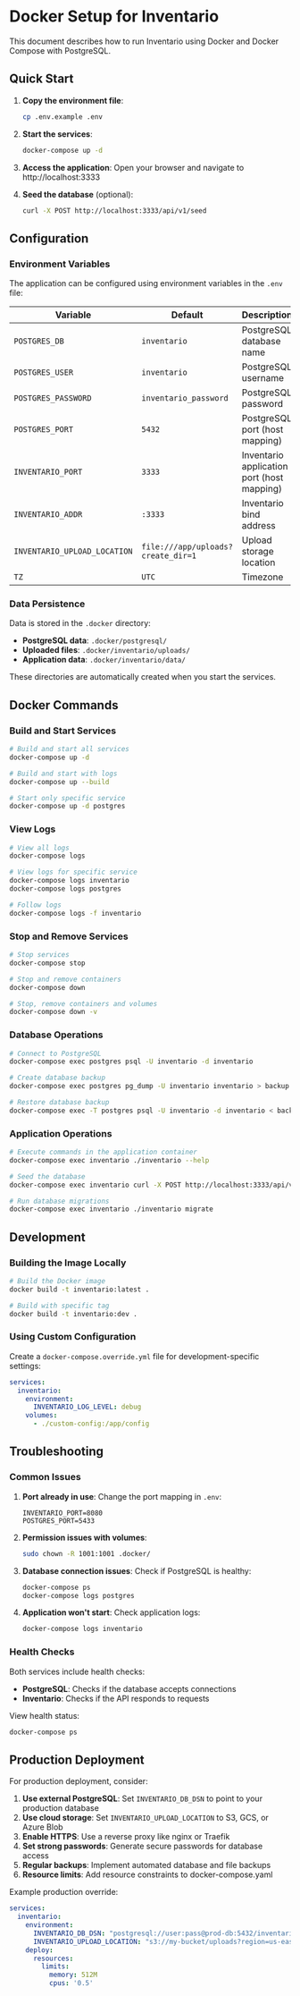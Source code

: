 # Docker Setup for Inventario

This document describes how to run Inventario using Docker and Docker Compose with PostgreSQL.

## Quick Start

1. **Copy the environment file**:
   ```bash
   cp .env.example .env
   ```

2. **Start the services**:
   ```bash
   docker-compose up -d
   ```

3. **Access the application**:
   Open your browser and navigate to http://localhost:3333

4. **Seed the database** (optional):
   ```bash
   curl -X POST http://localhost:3333/api/v1/seed
   ```

## Configuration

### Environment Variables

The application can be configured using environment variables in the `.env` file:

| Variable | Default | Description |
|----------|---------|-------------|
| `POSTGRES_DB` | `inventario` | PostgreSQL database name |
| `POSTGRES_USER` | `inventario` | PostgreSQL username |
| `POSTGRES_PASSWORD` | `inventario_password` | PostgreSQL password |
| `POSTGRES_PORT` | `5432` | PostgreSQL port (host mapping) |
| `INVENTARIO_PORT` | `3333` | Inventario application port (host mapping) |
| `INVENTARIO_ADDR` | `:3333` | Inventario bind address |
| `INVENTARIO_UPLOAD_LOCATION` | `file:///app/uploads?create_dir=1` | Upload storage location |
| `TZ` | `UTC` | Timezone |

### Data Persistence

Data is stored in the `.docker` directory:

- **PostgreSQL data**: `.docker/postgresql/`
- **Uploaded files**: `.docker/inventario/uploads/`
- **Application data**: `.docker/inventario/data/`

These directories are automatically created when you start the services.

## Docker Commands

### Build and Start Services
```bash
# Build and start all services
docker-compose up -d

# Build and start with logs
docker-compose up --build

# Start only specific service
docker-compose up -d postgres
```

### View Logs
```bash
# View all logs
docker-compose logs

# View logs for specific service
docker-compose logs inventario
docker-compose logs postgres

# Follow logs
docker-compose logs -f inventario
```

### Stop and Remove Services
```bash
# Stop services
docker-compose stop

# Stop and remove containers
docker-compose down

# Stop, remove containers and volumes
docker-compose down -v
```

### Database Operations
```bash
# Connect to PostgreSQL
docker-compose exec postgres psql -U inventario -d inventario

# Create database backup
docker-compose exec postgres pg_dump -U inventario inventario > backup.sql

# Restore database backup
docker-compose exec -T postgres psql -U inventario -d inventario < backup.sql
```

### Application Operations
```bash
# Execute commands in the application container
docker-compose exec inventario ./inventario --help

# Seed the database
docker-compose exec inventario curl -X POST http://localhost:3333/api/v1/seed

# Run database migrations
docker-compose exec inventario ./inventario migrate
```

## Development

### Building the Image Locally
```bash
# Build the Docker image
docker build -t inventario:latest .

# Build with specific tag
docker build -t inventario:dev .
```

### Using Custom Configuration
Create a `docker-compose.override.yml` file for development-specific settings:

```yaml
services:
  inventario:
    environment:
      INVENTARIO_LOG_LEVEL: debug
    volumes:
      - ./custom-config:/app/config
```

## Troubleshooting

### Common Issues

1. **Port already in use**:
   Change the port mapping in `.env`:
   ```
   INVENTARIO_PORT=8080
   POSTGRES_PORT=5433
   ```

2. **Permission issues with volumes**:
   ```bash
   sudo chown -R 1001:1001 .docker/
   ```

3. **Database connection issues**:
   Check if PostgreSQL is healthy:
   ```bash
   docker-compose ps
   docker-compose logs postgres
   ```

4. **Application won't start**:
   Check application logs:
   ```bash
   docker-compose logs inventario
   ```

### Health Checks

Both services include health checks:

- **PostgreSQL**: Checks if the database accepts connections
- **Inventario**: Checks if the API responds to requests

View health status:
```bash
docker-compose ps
```

## Production Deployment

For production deployment, consider:

1. **Use external PostgreSQL**: Set `INVENTARIO_DB_DSN` to point to your production database
2. **Use cloud storage**: Set `INVENTARIO_UPLOAD_LOCATION` to S3, GCS, or Azure Blob
3. **Enable HTTPS**: Use a reverse proxy like nginx or Traefik
4. **Set strong passwords**: Generate secure passwords for database access
5. **Regular backups**: Implement automated database and file backups
6. **Resource limits**: Add resource constraints to docker-compose.yaml

Example production override:
```yaml
services:
  inventario:
    environment:
      INVENTARIO_DB_DSN: "postgresql://user:pass@prod-db:5432/inventario"
      INVENTARIO_UPLOAD_LOCATION: "s3://my-bucket/uploads?region=us-east-1"
    deploy:
      resources:
        limits:
          memory: 512M
          cpus: '0.5'
```
